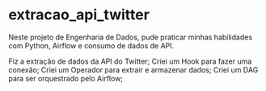 # extracao_api_twitter

Neste projeto de Engenharia de Dados, pude praticar minhas habilidades com Python, Airflow e consumo de dados de API.

Fiz a extração de dados da API do Twitter;
Criei um Hook para fazer uma conexão;
Criei um Operador para extrair e armazenar dados;
Criei um DAG para ser orquestrado pelo Airflow;
